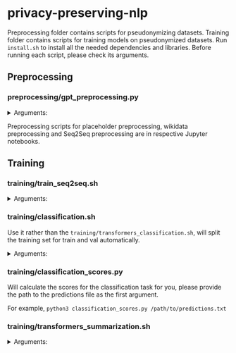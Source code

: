 # privacy-preserving-nlp
Preprocessing folder contains scripts for pseudonymizing datasets. 
Training folder contains scripts for training models on pseudonymized datasets.
Run `install.sh` to install all the needed dependencies and libraries.
Before running each script, please check its arguments.
## Preprocessing
### preprocessing/gpt_preprocessing.py
<details>
<summary>Arguments: </summary>

| Argument | Argument description |
|----------------|----------------------|
|-t, -token|Token from openai platform|
|-i, -input|Input file|
|-o, -output|Where to save your output|

</details>

Preprocessing scripts for placeholder preprocessing, wikidata preprocessing and Seq2Seq preprocessing are in respective Jupyter notebooks.

## Training
### training/train_seq2seq.sh
<details>
<summary>Arguments:</summary>

| Argument | Argument description |
|----------------|----------------------|
|-t|Path to test file|
|-i|Path to train file|
</details>

### training/classification.sh
Use it rather than the `training/transformers_classification.sh`, will split the training set for train and val automatically.
<details>
<summary>Arguments:</summary>

| Argument | Argument description |
|----------------|----------------------|
|-t|Path to test file|
|-i|Path to train file|
|-x|Name of the method, will be used in the path of output model|
|-r|ID of checkpoint to resume from, optional|
</details>

### training/classification_scores.py
Will calculate the scores for the classification task for you, please provide the path to the predictions file as the first argument.

For example, `python3 classification_scores.py /path/to/predictions.txt`

### training/transformers_summarization.sh
<details>
<summary>Arguments:</summary>

| Argument | Argument description |
|----------------|----------------------|
|-t|Path to test file|
|-i|Path to train file|
|-v|Path to validation file|
|-x|Name of the method, will be used in the path of output model|
|-r|ID of checkpoint to resume from, optional|
</details>
